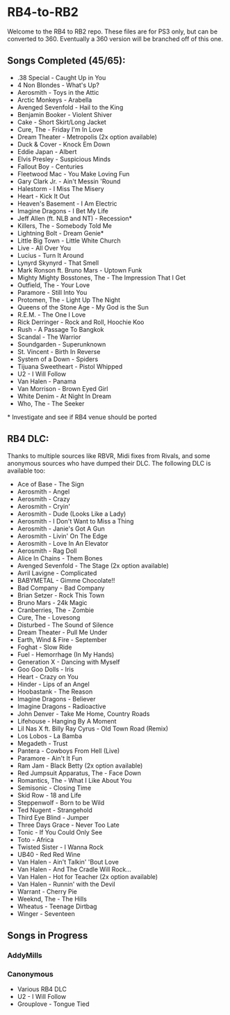 # RB4-to-RB2

Welcome to the RB4 to RB2 repo. These files are for PS3 only, but can be converted to 360. Eventually a 360 version will be branched off of this one.

## Songs Completed (45/65):
*  .38 Special - Caught Up in You
*  4 Non Blondes - What's Up?
*  Aerosmith - Toys in the Attic
*  Arctic Monkeys - Arabella
*  Avenged Sevenfold - Hail to the King
*  Benjamin Booker - Violent Shiver
*  Cake - Short Skirt/Long Jacket
*  Cure, The - Friday I'm In Love
*  Dream Theater - Metropolis (2x option available)
*  Duck & Cover - Knock Em Down
*  Eddie Japan - Albert
*  Elvis Presley - Suspicious Minds
*  Fallout Boy - Centuries
*  Fleetwood Mac - You Make Loving Fun
*  Gary Clark Jr. - Ain't Messin 'Round
*  Halestorm - I Miss The Misery
*  Heart - Kick It Out
*  Heaven's Basement - I Am Electric
*  Imagine Dragons - I Bet My Life
*  Jeff Allen (ft. NLB and NT) - Recession\*
*  Killers, The - Somebody Told Me 
*  Lightning Bolt - Dream Genie\*
*  Little Big Town - Little White Church
*  Live - All Over You
*  Lucius - Turn It Around
*  Lynyrd Skynyrd - That Smell
*  Mark Ronson ft. Bruno Mars - Uptown Funk
*  Mighty Mighty Bosstones, The - The Impression That I Get
*  Outfield, The - Your Love
*  Paramore - Still Into You
*  Protomen, The - Light Up The Night
*  Queens of the Stone Age - My God is the Sun
*  R.E.M. - The One I Love
*  Rick Derringer - Rock and Roll, Hoochie Koo
*  Rush - A Passage To Bangkok
*  Scandal - The Warrior
*  Soundgarden - Superunknown
*  St. Vincent - Birth In Reverse
*  System of a Down - Spiders
*  Tijuana Sweetheart - Pistol Whipped
*  U2 - I Will Follow
*  Van Halen - Panama
*  Van Morrison - Brown Eyed Girl
*  White Denim - At Night In Dream
*  Who, The - The Seeker

\* Investigate and see if RB4 venue should be ported

## RB4 DLC:
Thanks to multiple sources like RBVR, Midi fixes from Rivals, and some anonymous sources who have dumped their DLC. The following DLC is available too:
*  Ace of Base - The Sign
*  Aerosmith - Angel
*  Aerosmith - Crazy
*  Aerosmith - Cryin'
*  Aerosmith - Dude (Looks Like a Lady)
*  Aerosmith - I Don't Want to Miss a Thing
*  Aerosmith - Janie's Got A Gun
*  Aerosmith - Livin' On The Edge
*  Aerosmith - Love In An Elevator
*  Aerosmith - Rag Doll
*  Alice In Chains - Them Bones
*  Avenged Sevenfold - The Stage (2x option available)
*  Avril Lavigne - Complicated
*  BABYMETAL - Gimme Chocolate!!
*  Bad Company - Bad Company
*  Brian Setzer - Rock This Town
*  Bruno Mars - 24k Magic
*  Cranberries, The - Zombie
*  Cure, The - Lovesong
*  Disturbed - The Sound of Silence
*  Dream Theater - Pull Me Under
*  Earth, Wind & Fire - September
*  Foghat - Slow Ride
*  Fuel - Hemorrhage (In My Hands)
*  Generation X - Dancing with Myself
*  Goo Goo Dolls - Iris
*  Heart - Crazy on You
*  Hinder - Lips of an Angel
*  Hoobastank - The Reason
*  Imagine Dragons - Believer
*  Imagine Dragons - Radioactive
*  John Denver - Take Me Home, Country Roads
*  Lifehouse - Hanging By A Moment
*  Lil Nas X ft. Billy Ray Cyrus - Old Town Road (Remix)
*  Los Lobos - La Bamba
*  Megadeth - Trust
*  Pantera - Cowboys From Hell (Live)
*  Paramore - Ain't It Fun
*  Ram Jam - Black Betty (2x option available)
*  Red Jumpsuit Apparatus, The - Face Down
*  Romantics, The - What I Like About You
*  Semisonic - Closing Time
*  Skid Row - 18 and Life
*  Steppenwolf - Born to be Wild
*  Ted Nugent - Strangehold
*  Third Eye Blind - Jumper
*  Three Days Grace - Never Too Late
*  Tonic - If You Could Only See
*  Toto - Africa
*  Twisted Sister - I Wanna Rock
*  UB40 - Red Red Wine
*  Van Halen - Ain't Talkin' 'Bout Love
*  Van Halen - And The Cradle Will Rock...
*  Van Halen - Hot for Teacher (2x option available)
*  Van Halen - Runnin' with the Devil
*  Warrant - Cherry Pie
*  Weeknd, The - The Hills
*  Wheatus - Teenage Dirtbag
*  Winger - Seventeen

## Songs in Progress

### AddyMills


### Canonymous
*  Various RB4 DLC
*  U2 - I Will Follow
*  Grouplove - Tongue Tied